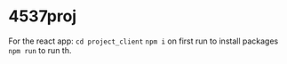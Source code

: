 # 4537proj

For the react app:
`cd project_client`
`npm i` on first run to install packages
`npm run` to run th.
